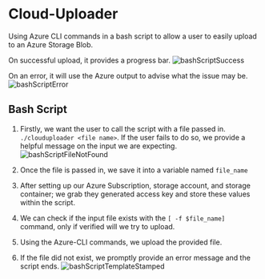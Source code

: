# Cloud-Uploader

Using Azure CLI commands in a bash script to allow a user to easily upload to an Azure Storage Blob.<br>

On successful upload, it provides a progress bar.
![bashScriptSuccess](https://github.com/gabriel-r100/Cloud-Uploader/assets/55646808/7d3bade0-28f6-4562-b616-7afe3cbf4d35)

On an error, it will use the Azure output to advise what the issue may be.
![bashScriptError](https://github.com/gabriel-r100/Cloud-Uploader/assets/55646808/56284ac3-a29f-42b4-8c0a-04a5f9dddf72)

## Bash Script

1. Firstly, we want the user to call the script with a file passed in. `./clouduploader <file name>`. If the user fails to do so, we provide a helpful message on the input we are expecting.<br>
![bashScriptFileNotFound](https://github.com/gabriel-r100/Cloud-Uploader/assets/55646808/23ea92f3-5ee5-4ff0-b46a-fac129cacd92)

2. Once the file is passed in, we save it into a variable named `file_name`
3. After setting up our Azure Subscription, storage account, and storage container; we grab they generated access key and store these values within the script.
4. We can check if the input file exists with the `[ -f $file_name]` command, only if verified will we try to upload.
5. Using the Azure-CLI commands, we upload the provided file.
6. If the file did not exist, we promptly provide an error message and the script ends.
![bashScriptTemplateStamped](https://github.com/gabriel-r100/Cloud-Uploader/assets/55646808/64f0bd35-3ed2-438f-a5a4-cbedfd673173)
